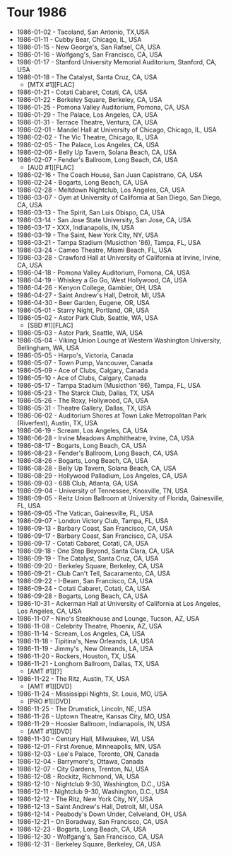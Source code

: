 # Tour 1986

* 1986-01-02 - Tacoland, San Antonio, TX,USA
* 1986-01-11 - Cubby Bear, Chicago, IL, USA
* 1986-01-15 - New George's, San Rafael, CA, USA
* 1986-01-16 - Wolfgang's, San Francisco, CA, USA
* 1986-01-17 - Stanford University Memorial Auditorium, Stanford, CA, USA
* 1986-01-18 - The Catalyst, Santa Cruz, CA, USA
  * [MTX #1][FLAC] 
* 1986-01-21 - Cotati Cabaret, Cotati, CA, USA
* 1986-01-22 - Berkeley Square, Berkeley, CA, USA
* 1986-01-25 - Pomona Valley Auditorium, Pomona, CA, USA
* 1986-01-29 - The Palace, Los Angeles, CA, USA
* 1986-01-31 - Terrace Theatre, Ventura, CA, USA
* 1986-02-01 - Mandel Hall at University of Chicago, Chicago, IL, USA
* 1986-02-02 - The Vic Theatre, Chicago, IL, USA
* 1986-02-05 - The Palace, Los Angeles, CA, USA
* 1986-02-06 - Belly Up Tavern, Solana Beach, CA, USA
* 1986-02-07 - Fender's Ballroom, Long Beach, CA, USA
  * [AUD #1][FLAC] 
* 1986-02-16 - The Coach House, San Juan Capistrano, CA, USA
* 1986-02-24 - Bogarts, Long Beach, CA, USA
* 1986-02-28 - Meltdown Nightclub, Los Angeles, CA, USA
* 1986-03-07 - Gym at University of California at San Diego, San Diego, CA, USA
* 1986-03-13 - The Spirit, San Luis Obispo, CA, USA
* 1986-03-14 - San Jose State University, San Jose, CA, USA
* 1986-03-17 - XXX, Indianapolis, IN, USA
* 1986-03-19 - The Saint, New York City, NY, USA
* 1986-03-21 - Tampa Stadium (Musicthon '86), Tampa, FL, USA
* 1986-03-24 - Cameo Theatre, Miami Beach, FL, USA
* 1986-03-28 - Crawford Hall at University of California at Irvine, Irvine, CA, USA
* 1986-04-18 - Pomona Valley Auditorium, Pomona, CA, USA
* 1986-04-19 - Whiskey a Go Go, West Hollywood, CA, USA
* 1986-04-26 - Kenyon College, Gambier, OH, USA
* 1986-04-27 - Saint Andrew's Hall, Detroit, MI, USA
* 1986-04-30 - Beer Garden, Eugene, OR, USA
* 1986-05-01 - Starry Night, Portland, OR, USA
* 1986-05-02 - Astor Park Club, Seattle, WA, USA
  * [SBD #1][FLAC]
* 1986-05-03 - Astor Park, Seattle, WA, USA
* 1986-05-04 - Viking Union Lounge at Western Washington University, Bellingham, WA, USA
* 1986-05-05 - Harpo's, Victoria, Canada
* 1986-05-07 - Town Pump, Vancouver, Canada
* 1986-05-09 - Ace of Clubs, Calgary, Canada
* 1986-05-10 - Ace of Clubs, Calgary, Canada
* 1986-05-17 - Tampa Stadium (Musicthon '86), Tampa, FL, USA
* 1986-05-23 - The Starck Club, Dallas, TX, USA
* 1986-05-26 - The Roxy, Hollywood, CA, USA
* 1986-05-31 - Theatre Gallery, Dallas, TX, USA
* 1986-06-02 - Auditorium Shores at Town Lake Metropolitan Park (Riverfest), Austin, TX, USA
* 1986-06-19 - Scream, Los Angeles, CA, USA
* 1986-06-28 - Irvine Meadows Amphitheatre, Irvine, CA, USA
* 1986-08-17 - Bogarts, Long Beach, CA, USA
* 1986-08-23 - Fender's Ballroom, Long Beach, CA, USA
* 1986-08-26 - Bogarts, Long Beach, CA, USA
* 1986-08-28 - Belly Up Tavern, Solana Beach, CA, USA
* 1986-08-29 - Hollywood Palladium, Los Angeles, CA, USA
* 1986-09-03 - 688 Club, Atlanta, GA, USA
* 1986-09-04 - University of Tennessee, Knoxville, TN, USA
* 1986-09-05 - Reitz Union Ballroom at University of Florida, Gainesville, FL, USA
* 1986-09-05 -The Vatican, Gainesville, FL, USA
* 1986-09-07 - London Victory Club, Tampa, FL, USA
* 1986-09-13 - Barbary Coast, San Francisco, CA, USA
* 1986-09-17 - Barbary Coast, San Francisco, CA, USA
* 1986-09-17 - Cotati Cabaret, Cotati, CA, USA
* 1986-09-18 - One Step Beyond, Santa Clara, CA, USA
* 1986-09-19 - The Catalyst, Santa Cruz, CA, USA
* 1986-09-20 - Berkeley Square, Berkeley, CA, USA
* 1986-09-21 - Club Can't Tell, Sacaramento, CA, USA
* 1986-09-22 - I-Beam, San Francisco, CA, USA
* 1986-09-24 - Cotati Cabaret, Cotati, CA, USA
* 1986-09-28 - Bogarts, Long Beach, CA, USA
* 1986-10-31 - Ackerman Hall at University of California at Los Angeles, Los Angeles, CA, USA
* 1986-11-07 - Nino's Steakhouse and Lounge, Tucson, AZ, USA
* 1986-11-08 - Celebrity Theatre, Phoenix, AZ, USA
* 1986-11-14 - Scream, Los Angeles, CA, USA
* 1986-11-18 - Tipitina's, New Orleands, LA, USA
* 1986-11-19 - Jimmy's , New Olreands, LA, USA
* 1986-11-20 - Rockers, Houston, TX, USA
* 1986-11-21 - Longhorn Ballroom, Dallas, TX, USA
  * [AMT #1][?] 
* 1986-11-22 - The Ritz, Austin, TX, USA
  * [AMT #1][DVD] 
* 1986-11-24 - Mississippi Nights, St. Louis, MO, USA
  * [PRO #1][DVD] 
* 1986-11-25 - The Drumstick, Lincoln, NE, USA
* 1986-11-26 - Uptown Theatre, Kansas City, MO, USA
* 1986-11-29 - Hoosier Ballroom, Indianapolis, IN, USA
  * [AMT #1][DVD] 
* 1986-11-30 - Century Hall, Milwaukee, WI, USA
* 1986-12-01 - First Avenue, Minneapolis, MN, USA
* 1986-12-03 - Lee's Palace, Toronto, ON, Canada
* 1986-12-04 - Barrymore's, Ottawa, Canada
* 1986-12-07 - City Gardens, Trenton, NJ, USA
* 1986-12-08 - Rockitz, Richmond, VA, USA
* 1986-12-10 - Nightclub 9-30, Washington, D.C., USA
* 1986-12-11 - Nightclub 9-30, Washington, D.C., USA
* 1986-12-12 - The Ritz, New York City, NY, USA
* 1986-12-13 - Saint Andrew's Hall, Detroit, MI, USA
* 1986-12-14 - Peabody's Down Under, Celveland, OH, USA
* 1986-12-21 - On Boradway, San Francisco, CA, USA
* 1986-12-23 - Bogarts, Long Beach, CA, USA
* 1986-12-30 - Wolfgang's, San Francisco, CA, USA
* 1986-12-31 - Berkeley Square, Berkeley, CA, USA

